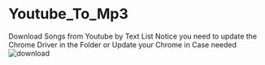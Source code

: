 # Youtube_To_Mp3
Download Songs from Youtube by Text List 
Notice you need to update the Chrome Driver in the Folder or Update your Chrome in Case needed
![download](https://user-images.githubusercontent.com/96386373/176768550-6ebed2d0-7956-45d8-bde8-94cab3189cee.png)

